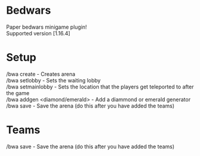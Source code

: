 # Bedwars 
Paper bedwars minigame plugin!  
Supported version [1.16.4]


# Setup
/bwa create <arena name> - Creates arena  
/bwa setlobby <arena name> - Sets the waiting lobby  
/bwa setmainlobby <arena name> - Sets the location that the players get teleported to after the game  
/bwa addgen <arena name> <diamond/emerald> - Add a diammond or emerald generator  
/bwa save <arena name> - Save the arena (do this after you have added the teams)
# Teams
/bwa save <arena name> - Save the arena (do this after you have added the teams)
